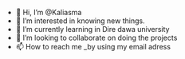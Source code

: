 - 👋 Hi, I’m @Kaliasma
- 👀 I’m interested in knowing new things.
- 🌱 I’m currently learning in Dire dawa university
- 💞️ I’m looking to collaborate on doing the projects
- 📫 How to reach me _by using my email adress

<!---
Kaliasma/Kaliasma is a ✨ special ✨ repository because its `README.md` (this file) appears on your GitHub profile.
You can click the Preview link to take a look at your changes.
--->
